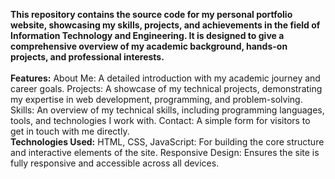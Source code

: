 
<b>This repository contains the source code for my personal portfolio website, showcasing my skills, projects, and achievements in the field of Information Technology and Engineering. It is designed to give a comprehensive overview of my academic background, hands-on projects, and professional interests.</b>
<br><br>
<b>Features:</b>
About Me: A detailed introduction with my academic journey and career goals.
Projects: A showcase of my technical projects, demonstrating my expertise in web development, programming, and problem-solving.
Skills: An overview of my technical skills, including programming languages, tools, and technologies I work with.
Contact: A simple form for visitors to get in touch with me directly.
<br>
<b>Technologies Used:</b>
HTML, CSS, JavaScript: For building the core structure and interactive elements of the site.
Responsive Design: Ensures the site is fully responsive and accessible across all devices.
